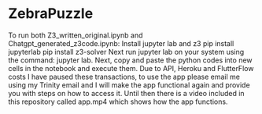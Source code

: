 # ZebraPuzzle
To run both Z3_written_original.ipynb and Chatgpt_generated_z3code.ipynb:
Install jupyter lab and z3
pip install jupyterlab
pip install z3-solver
Next run jupyter lab on your system using the command:
jupyter lab.
Next, copy and paste the python codes into new cells in the notebook and execute them.
Due to API, Heroku and FlutterFlow costs I have paused these transactions, to use the app please email me using my Trinity email and I will make the app functional again and provide you with steps on how to access it. 
Until then there is a video included in this repository called app.mp4 which shows how the app functions.
